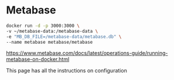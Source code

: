 # Metabase

```bash
docker run -d -p 3000:3000 \
-v ~/metabase-data:/metabase-data \
-e "MB_DB_FILE=/metabase-data/metabase.db" \
--name metabase metabase/metabase
```

https://www.metabase.com/docs/latest/operations-guide/running-metabase-on-docker.html

This page has all the instructions on configuration